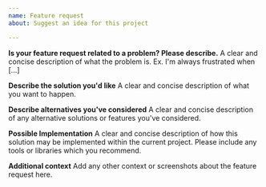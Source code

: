 ```yaml
---
name: Feature request
about: Suggest an idea for this project

---
```


**Is your feature request related to a problem? Please describe.**
A clear and concise description of what the problem is. Ex. I'm always frustrated when [...]

**Describe the solution you'd like**
A clear and concise description of what you want to happen.

**Describe alternatives you've considered**
A clear and concise description of any alternative solutions or features you've considered.

**Possible Implementation**
A clear and concise description of how this solution may be implemented within the current project. Please include any tools or libraries which you recommend.

**Additional context**
Add any other context or screenshots about the feature request here.
